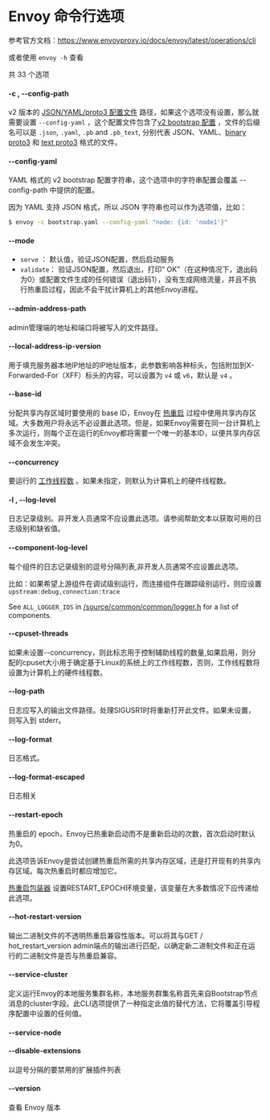 # Envoy 命令行选项

参考官方文档：https://www.envoyproxy.io/docs/envoy/latest/operations/cli

或者使用 `envoy -h` 查看

共 33 个选项



#### -c <path string>, --config-path <path string>

v2 版本的 [JSON/YAML/proto3 配置文件](https://www.envoyproxy.io/docs/envoy/latest/configuration/configuration#config) 路径，如果这个选项没有设置，那么就需要设置 `--config-yaml` ，这个配置文件包含了[v2 bootstrap 配置](https://www.envoyproxy.io/docs/envoy/latest/configuration/overview/bootstrap#config-overview-bootstrap) ，文件的后缀名可以是 `.json`, `.yaml`, `.pb` and `.pb_text`, 分别代表 JSON、YAML、[binary proto3](https://developers.google.com/protocol-buffers/docs/encoding) 和 [text proto3](https://developers.google.com/protocol-buffers/docs/reference/cpp/google.protobuf.text_format) 格式的文件。



#### **--config-yaml** <yaml string>

YAML 格式的 v2 bootstrap 配置字符串，这个选项中的字符串配置会覆盖 --config-path 中提供的配置。

因为 YAML 支持 JSON 格式，所以 JSON 字符串也可以作为选项值，比如：

```bash
$ envoy -c bootstrap.yaml --config-yaml "node: {id: 'node1'}"
```



#### **--mode** <string>

- `serve` ： 默认值，验证JSON配置，然后启动服务
- `validate`： 验证JSON配置，然后退出，打印“ OK”（在这种情况下，退出码为0）或配置文件生成的任何错误（退出码1），没有生成网络流量，并且不执行热重启过程，因此不会干扰计算机上的其他Envoy进程。



#### --admin-address-path <path string>

admin管理端的地址和端口将被写入的文件路径。



#### **--local-address-ip-version** <string>

用于填充服务器本地IP地址的IP地址版本，此参数影响各种标头，包括附加到X-Forwarded-For（XFF）标头的内容，可以设置为 `v4` 或 `v6`，默认是 `v4` 。



#### **--base-id** <integer>

分配共享内存区域时要使用的 base ID，Envoy在 [热重启](https://www.envoyproxy.io/docs/envoy/latest/intro/arch_overview/operations/hot_restart#arch-overview-hot-restart) 过程中使用共享内存区域。大多数用户将永远不必设置此选项。但是，如果Envoy需要在同一台计算机上多次运行，则每个正在运行的Envoy都将需要一个唯一的基本ID，以便共享内存区域不会发生冲突。



#### --concurrency <integer>

要运行的 [工作线程数](https://www.envoyproxy.io/docs/envoy/latest/intro/arch_overview/intro/threading_model#arch-overview-threading) 。如果未指定，则默认为计算机上的硬件线程数。



#### -l <string>, --log-level <string>

日志记录级别。非开发人员通常不应设置此选项。请参阅帮助文本以获取可用的日志级别和缺省值。



#### **--component-log-level** <string>

每个组件的日志记录级别的逗号分隔列表,非开发人员通常不应设置此选项。

比如：如果希望上游组件在调试级别运行，而连接组件在跟踪级别运行，则应设置 `upstream:debug,connection:trace`  

See `ALL_LOGGER_IDS` in [/source/common/common/logger.h](https://github.com/envoyproxy/envoy/blob/167df8c4554073d5115316ac36dd97088c3e6d93//source/common/common/logger.h) for a list of components.



#### **--cpuset-threads**

如果未设置--concurrency，则此标志用于控制辅助线程的数量,如果启用，则分配的cpuset大小用于确定基于Linux的系统上的工作线程数，否则，工作线程数将设置为计算机上的硬件线程数。



#### **--log-path** <path string>

日志应写入的输出文件路径。处理SIGUSR1时将重新打开此文件。如果未设置，则写入到 stderr。



#### --log-format <format string>

日志格式。



#### **--log-format-escaped**

日志相关



#### **--restart-epoch** <integer>

热重启的 epoch，Envoy已热重新启动而不是重新启动的次数，首次启动时默认为0。

此选项告诉Envoy是尝试创建热重启所需的共享内存区域，还是打开现有的共享内存区域。每次热重启时都应增加它。

[热重启包装器](https://www.envoyproxy.io/docs/envoy/latest/operations/hot_restarter#operations-hot-restarter) 设置RESTART_EPOCH环境变量，该变量在大多数情况下应传递给此选项。



#### **--hot-restart-version**

输出二进制文件的不透明热重启兼容性版本。可以将其与GET / hot_restart_version admin端点的输出进行匹配，以确定新二进制文件和正在运行的二进制文件是否与热重启兼容。



#### **--service-cluster** <string>

定义运行Envoy的本地服务集群名称，本地服务群集名称首先来自Bootstrap节点消息的cluster字段。此CLI选项提供了一种指定此值的替代方法，它将覆盖引导程序配置中设置的任何值。



#### **--service-node** <string>





#### --disable-extensions <string>

以逗号分隔的要禁用的扩展插件列表



#### **--version**

查看 Envoy 版本



